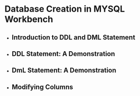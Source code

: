 # Database Creation in MYSQL Workbench
- ## Introduction to DDL and DML Statement
- ## DDL Statement: A Demonstration
- ## DmL Statement: A Demonstration
- ## Modifying Columns


